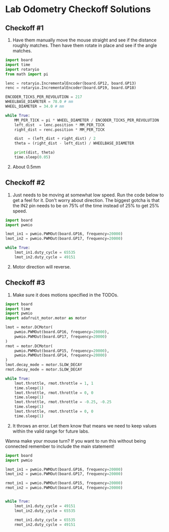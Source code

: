 # Lab Odometry Checkoff Solutions

## Checkoff #1

1. Have them manually move the mouse straight and see if the distance roughly matches. Then have them rotate in place and see if the angle matches.

```python
import board
import time
import rotaryio
from math import pi

lenc = rotaryio.IncrementalEncoder(board.GP12, board.GP13)
renc = rotaryio.IncrementalEncoder(board.GP19, board.GP18)

ENCODER_TICKS_PER_REVOLUTION = 217
WHEELBASE_DIAMETER = 78.0 # mm
WHEEL_DIAMETER = 34.0 # mm

while True:
    MM_PER_TICK = pi * WHEEL_DIAMETER / ENCODER_TICKS_PER_REVOLUTION
    left_dist  = lenc.position * MM_PER_TICK
    right_dist = renc.position * MM_PER_TICK

    dist  = (left_dist + right_dist) / 2
    theta = (right_dist - left_dist) / WHEELBASE_DIAMETER

    print(dist, theta)
    time.sleep(0.05)
```

2. About 0.5mm

## Checkoff #2

1. Just needs to be moving at somewhat low speed. Run the code below to get a feel for it. Don't worry about direction. The biggest gotcha is that the IN2 pin needs to be on 75% of the time instead of 25% to get 25% speed.

```python
import board
import pwmio

lmot_in1 = pwmio.PWMOut(board.GP16, frequency=20000)
lmot_in2 = pwmio.PWMOut(board.GP17, frequency=20000)

while True:
    lmot_in1.duty_cycle = 65535
    lmot_in2.duty_cycle = 49151
```

2. Motor direction will reverse.

## Checkoff #3

1. Make sure it does motions specified in the TODOs.

```python
import board
import time
import pwmio
import adafruit_motor.motor as motor

lmot = motor.DCMotor(
    pwmio.PWMOut(board.GP16, frequency=20000),
    pwmio.PWMOut(board.GP17, frequency=20000)
)
rmot = motor.DCMotor(
    pwmio.PWMOut(board.GP15, frequency=20000),
    pwmio.PWMOut(board.GP14, frequency=20000)
)
lmot.decay_mode = motor.SLOW_DECAY
rmot.decay_mode = motor.SLOW_DECAY

while True:
    lmot.throttle, rmot.throttle = 1, 1
    time.sleep(1)
    lmot.throttle, rmot.throttle = 0, 0
    time.sleep(1)
    lmot.throttle, rmot.throttle = -0.25, -0.25
    time.sleep(1)
    lmot.throttle, rmot.throttle = 0, 0
    time.sleep(1)
```

2. It throws an error. Let them know that means we need to keep values within the valid range for future labs.

Wanna make your mouse turn? If you want to run this without being connected remember to include the main statement!

```python
import board
import pwmio

lmot_in1 = pwmio.PWMOut(board.GP16, frequency=20000)
lmot_in2 = pwmio.PWMOut(board.GP17, frequency=20000)

rmot_in1 = pwmio.PWMOut(board.GP15, frequency=20000)
rmot_in2 = pwmio.PWMOut(board.GP14, frequency=20000)


while True:
    lmot_in1.duty_cycle = 49151
    lmot_in2.duty_cycle = 65535

    rmot_in1.duty_cycle = 65535 
    rmot_in2.duty_cycle = 49151
```
